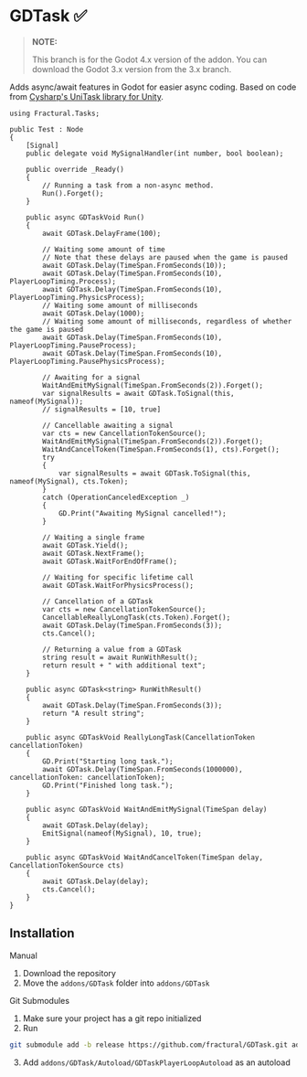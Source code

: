 # GDTask ✅

> **NOTE:** 
> 
> This branch is for the Godot 4.x version of the addon. 
> You can download the Godot 3.x version from the 3.x branch.

Adds async/await features in Godot for easier async coding.
Based on code from [Cysharp's UniTask library for Unity](https://github.com/Cysharp/UniTask).

```CSharp
using Fractural.Tasks;

public Test : Node 
{
	[Signal]
	public delegate void MySignalHandler(int number, bool boolean);
	
	public override _Ready() 
	{
		// Running a task from a non-async method.
		Run().Forget();
	}

	public async GDTaskVoid Run() 
	{
		await GDTask.DelayFrame(100);

		// Waiting some amount of time
		// Note that these delays are paused when the game is paused
		await GDTask.Delay(TimeSpan.FromSeconds(10));
		await GDTask.Delay(TimeSpan.FromSeconds(10), PlayerLoopTiming.Process);
		await GDTask.Delay(TimeSpan.FromSeconds(10), PlayerLoopTiming.PhysicsProcess);
		// Waiting some amount of milliseconds
		await GDTask.Delay(1000);
		// Waiting some amount of milliseconds, regardless of whether the game is paused
		await GDTask.Delay(TimeSpan.FromSeconds(10), PlayerLoopTiming.PauseProcess);
		await GDTask.Delay(TimeSpan.FromSeconds(10), PlayerLoopTiming.PausePhysicsProcess);

		// Awaiting for a signal
		WaitAndEmitMySignal(TimeSpan.FromSeconds(2)).Forget();
		var signalResults = await GDTask.ToSignal(this, nameof(MySignal));
		// signalResults = [10, true]

		// Cancellable awaiting a signal
		var cts = new CancellationTokenSource();
		WaitAndEmitMySignal(TimeSpan.FromSeconds(2)).Forget();
		WaitAndCancelToken(TimeSpan.FromSeconds(1), cts).Forget();
		try 
		{
			var signalResults = await GDTask.ToSignal(this, nameof(MySignal), cts.Token);
		}
		catch (OperationCanceledException _)
		{
			GD.Print("Awaiting MySignal cancelled!");
		}

		// Waiting a single frame
		await GDTask.Yield();
		await GDTask.NextFrame();
		await GDTask.WaitForEndOfFrame();

		// Waiting for specific lifetime call
		await GDTask.WaitForPhysicsProcess();

		// Cancellation of a GDTask
		var cts = new CancellationTokenSource();
		CancellableReallyLongTask(cts.Token).Forget();
		await GDTask.Delay(TimeSpan.FromSeconds(3));
		cts.Cancel();

		// Returning a value from a GDTask
		string result = await RunWithResult();
		return result + " with additional text";
	}

	public async GDTask<string> RunWithResult()
	{
		await GDTask.Delay(TimeSpan.FromSeconds(3));
		return "A result string";
	}

	public async GDTaskVoid ReallyLongTask(CancellationToken cancellationToken)
	{
		GD.Print("Starting long task.");
		await GDTask.Delay(TimeSpan.FromSeconds(1000000), cancellationToken: cancellationToken);
		GD.Print("Finished long task.");
	}
	
	public async GDTaskVoid WaitAndEmitMySignal(TimeSpan delay)
	{
		await GDTask.Delay(delay);
		EmitSignal(nameof(MySignal), 10, true);
	}

	public async GDTaskVoid WaitAndCancelToken(TimeSpan delay, CancellationTokenSource cts)
	{
		await GDTask.Delay(delay);
		cts.Cancel();
	}
}
```

## Installation

Manual

1. Download the repository
2. Move the `addons/GDTask` folder into `addons/GDTask`

Git Submodules

1. Make sure your project has a git repo initialized
2. Run
   
``` bash
git submodule add -b release https://github.com/fractural/GDTask.git addons/GDTask
```

3. Add `addons/GDTask/Autoload/GDTaskPlayerLoopAutoload` as an autoload
